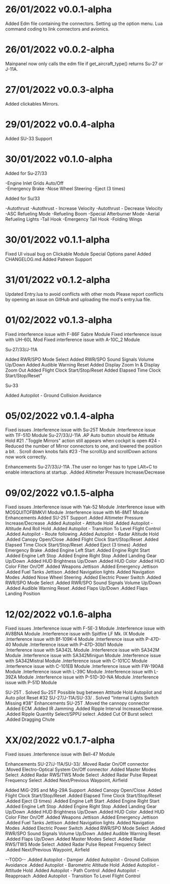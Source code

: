 # 26/01/2022  v0.0.1-alpha

Added Edm file containing the connectors.
Setting up the option menu.
Lua command coding to link connectors and avionics.

# 26/01/2022  v0.0.2-alpha

Mainpanel now only calls the edm file if get_aircraft_type() returns Su-27 or J-11A.

# 27/01/2022  v0.0.3-alpha

Added clickables Mirrors.

# 29/01/2022  v0.0.4-alpha

Added SU-33 Support

# 30/01/2022  v0.1.0-alpha

Added for Su-27/33

-Engine Inlet Grids Auto/Off    
-Emergency Brake
-Nose Wheel Steering
-Eject (3 times)

Added for Su/33

-Autothrust
-Autothrust - Increase Velocity
-Autothrust - Decrease Velocity
-ASC Refueling Mode
-Refueling Boom
-Special Afterburner Mode
-Aerial Refueling Lights
-Tail Hook
-Emergency Tail Hook
-Folding Wings

# 30/01/2022  v0.1.1-alpha

Fixed UI visual bug on Clickable Module Special Options panel
Added CHANGELOG.md
Added Patreon Support

# 31/01/2022  v0.1.2-alpha

Updated Entry.lua to avoid conflicts with other mods
Please report conflicts by opening an issue on GitHub and uploading the mod's entry.lua file.

# 01/02/2022 v0.1.3-alpha

Fixed interference issue with F-86F Sabre Module
Fixed interference issue with UH-60L Mod
Fixed interference issue with A-10C_2 Module

Su-27/33/J-11A

Added RWR/SPO Mode Select 
Added RWR/SPO Sound Signals Volume Up/Down 
Added Audible Warning Reset 
Added Display Zoom In & Display Zoom Out 
Added Flight Clock Start/Stop/Reset 
Added Elapsed Time Clock Start/Stop/Reset" 

Su-33

Added Autopilot - Ground Collision Avoidance

# 05/02/2022 v0.1.4-alpha

Fixed issues
    .Interference issue with Su-25T Module
    .Interference issue with TF-51D Module
Su-27/33/J-11A
    .AP Auto button should be Attitude Hold #21 
    ."Toggle Mirrors" action still appears when cockpit is open #24 
        -Reduced the number of Mirror connectors to one, and lowered the position a bit. 
    . Scroll down knobs fails #23 
        -The scrollUp and scrollDown actions now work correctly. 

Enhancements
Su-27/33/J-11A
    .The user no longer has to type LAlt+C to enable interactions at startup.
    .Added Altimeter Pressure Increase/Decrease

# 09/02/2022 v0.1.5-alpha
Fixed issues
    .Interference issue with Yak-52 Module
    .Interference issue with MOSQUITOFBMKVI Module
    .Interference issue with Mi-8MT Module
Enhancements
Added SU-25T Support
    .Added Altimeter Pressure Increase/Decrease
    .Added Autopilot - Attitude Hold
    .Added Autopilot - Altitude And Roll Hold
    .Added Autopilot - Transition To Level Flight Control
    .Added Autopilot - Route following
    .Added Autopilot - Radar Altitude Hold
    .Added Canopy Open/Close
    .Added Flight Clock Start/Stop/Reset
    .Added Elapsed Time Clock Start/Stop/Reset
    .Added Eject (3 times)
    .Added Emergency Brake
    .Added Engine Left Start
    .Added Engine Right Start
    .Added Engine Left Stop
    .Added Engine Right Stop
    .Added Landing Gear Up/Down
    .Added HUD Brightness Up/Down
    .Added HUD Color
    .Added HUD Color Filter On/Off
    .Added Weapons Jettison
    .Added Emergency Jettison
    .Added Fuel Tanks Jettison
    .Added Navigation lights
    .Added Navigation Modes
    .Added Nose Wheel Steering
    .Added Electric Power Switch
    .Added RWR/SPO Mode Select
    .Added RWR/SPO Sound Signals Volume Up/Down
    .Added Audible Warning Reset
    .Added Flaps Up/Down
    .Added Flaps Landing Position

# 12/02/2022 v0.1.6-alpha

Fixed issues
    .Interference issue with F-5E-3 Module
    .Interference issue with AV8BNA Module
    .Interference issue with Spitfire LF Mk. IX Module
    .Interference issue with Bf-109K-4 Module 
    .Interference issue with P-47D-40 Module
    .Interference issue with P-47D-30bl1 Module       
    .Interference issue with SA342L Module
    .Interference issue with SA342M Module
    .Interference issue with SA342Minigun Module
    .Interference issue with SA342Mistral Module
    .Interference issue with C-101CC Module
    .Interference issue with C-101EB Module
    .Interference issue with FW-190A8 Module
    .Interference issue with L-39C Module
    .Interference issue with L-39ZA Module
    .Interference issue with P-51D-30-NA Module
    .Interference issue with P-51D Module

SU-25T
    . Solved Su-25T Possible bug between Attitude Hold Autopilot and Auto pilot Reset #32 
SU-27/J-11A/SU-33/
    . Solved "Internal Lights Switch Missing #38"
Enhancements
SU-25T 
    .Moved the cannopy connector
    .Added ECM
    .Added IR Jamming
    .Added Ripple Interval Increase/Decrease.
    .Added Ripple Quantity Select/SPPU select
    .Added Cut Of Burst select
    .Added Dragging Chute

# XX/02/2022 v0.1.7-alpha

Fixed issues
    .Interference issue with Bell-47 Module

Enhancements
SU-27/J-11A/SU-33/
    .Moved Radar On/Off connector
    .Moved Electro-Optical System On/Off connector
    .Added Master Modes Select
    .Added Radar RWS/TWS Mode Select
    .Added Radar Pulse Repeat Frequency Select
    .Added Next/Previous Waypoint, Airfield

Added MiG-29S and Mig-29A Support
    .Added Canopy Open/Close
    .Added Flight Clock Start/Stop/Reset
    .Added Elapsed Time Clock Start/Stop/Reset
    .Added Eject (3 times)
    .Added Engine Left Start
    .Added Engine Right Start
    .Added Engine Left Stop
    .Added Engine Right Stop
    .Added Landing Gear Up/Down
    .Added HUD Brightness Up/Down
    .Added HUD Color
    .Added HUD Color Filter On/Off
    .Added Weapons Jettison
    .Added Emergency Jettison
    .Added Fuel Tanks Jettison
    .Added Navigation lights
    .Added Navigation Modes
    .Added Electric Power Switch
    .Added RWR/SPO Mode Select
    .Added RWR/SPO Sound Signals Volume Up/Down
    .Added Audible Warning Reset
    .Added Flaps Up/Down
    .Added Master Modes Select
    .Added Radar RWS/TWS Mode Select
    .Added Radar Pulse Repeat Frequency Select
    .Added Next/Previous Waypoint, Airfield

--TODO--
.Added Autopilot - Damper
.Added Autopilot - Ground Collision Avoidance
.Added Autopilot - Barometric Altitude Hold
.Added Autopilot - Attitude Hold
.Added Autopilot - Path Control
.Added Autopilot - Reapproach
.Added Autopilot - Transition To Level Flight Control


